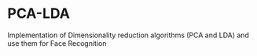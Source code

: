 # PCA-LDA
Implementation of Dimensionality reduction algorithms (PCA and LDA) and use them for Face Recognition
